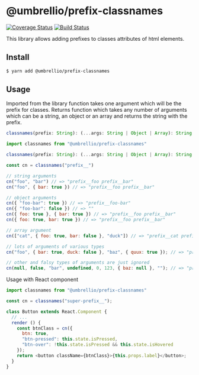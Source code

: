 # @umbrellio/prefix-classnames

[![Coverage Status](https://coveralls.io/repos/github/umbrellio/prefix-classnames/badge.svg?branch=master)](https://coveralls.io/github/umbrellio/prefix-classnames?branch=master)
[![Build Status](https://travis-ci.com/umbrellio/prefix-classnames.svg?branch=master)](https://travis-ci.com/umbrellio/prefix-classnames)

This library allows adding prefixes to classes attributes of html elements.

## Install

```sh
$ yarn add @umbrellio/prefix-classnames
```

## Usage

Imported from the library function takes one argument which will be the prefix for classes. Returns function which takes any number of arguments which can be a string, an object or an array and returns the string with the prefix.

```js
classnames(prefix: String): (...args: String | Object | Array): String => result
```

```js
import classnames from "@umbrellio/prefix-classnames"

classnames(prefix: String): (...args: String | Object | Array): String => result

const cn = classnames("prefix__")

// string arguments
cn("foo", "bar") // => "prefix__foo prefix__bar"
cn("foo", { bar: true }) // => "prefix__foo prefix__bar"

// object arguments
cn({ "foo-bar": true }) // => "prefix__foo-bar"
cn({ "foo-bar": false }) // => ""
cn({ foo: true }, { bar: true }) // => "prefix__foo prefix__bar"
cn({ foo: true, bar: true }) // => "prefix__foo prefix__bar"

// array argument
cn(["cat", { foo: true, bar: false }, "duck"]) // => "prefix__cat prefix__foo prefix__duck"

// lots of arguments of various types
cn("foo", { bar: true, duck: false }, "baz", { quux: true }); // => "prefix__foo prefix__bar prefix__baz prefix__quux"

// other and falsy types of arguments are just ignored
cn(null, false, "bar", undefined, 0, 123, { baz: null }, ""); // => "prefix__bar"
```

Usage with React component

```js
import classnames from "@umbrellio/prefix-classnames"

const cn = classnames("super-prefix__");

class Button extends React.Component {
  // ...
  render () {
    const btnClass = cn({
      btn: true,
      "btn-pressed": this.state.isPressed,
      "btn-over": !this.state.isPressed && this.state.isHovered
    });
    return <button className={btnClass}>{this.props.label}</button>;
  }
}
```
